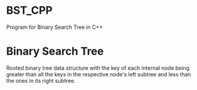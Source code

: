 # BST_CPP
Program for Binary Search Tree in C++

# Binary Search Tree

Rooted binary tree data structure with the key of each internal node being greater than all the keys in the respective node's left subtree and less than the ones in its right subtree.
